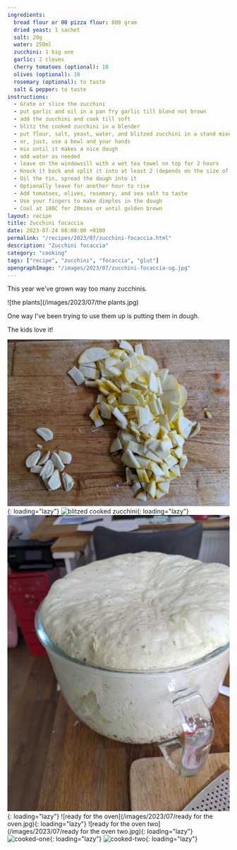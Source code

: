 ```yaml
---
ingredients:
  bread flour or 00 pizza flour: 800 gram
  dried yeast: 1 sachet
  salt: 20g
  water: 250ml
  zucchini: 1 big one
  garlic: 2 cloves
  cherry tomatoes (optional): 10
  olives (optional): 10
  rosemary (optional): to taste
  salt & pepper: to taste
instructions:
  - Grate or slice the zucchini
  - put garlic and oil in a pan fry garlic till blond not brown
  - add the zucchini and cook till soft
  - blitz the cooked zucchini in a blender
  - put flour, salt, yeast, water, and blitzed zucchini in a stand mixer
  - or, just, use a bowl and your hands
  - mix until it makes a nice dough
  - add water as needed
  - leave on the windowsill with a wet tea towel on top for 2 hours
  - Knock it back and split it into at least 2 (depends on the size of tin you have)
  - Oil the tin, spread the dough into it
  - Optionally leave for another hour to rise
  - Add tomatoes, olives, rosemary, and sea salt to taste
  - Use your fingers to make dimples in the dough
  - Cool at 180C for 20mins or until golden brown
layout: recipe
title: Zucchini focaccia
date: 2023-07-24 08:00:00 +0100
permalink: "/recipes/2023/07/zucchini-focaccia.html"
description: "Zucchini focaccia"
category: "cooking"
tags: ["recipe", "zucchini", "focaccia", "glut"]
opengraphImage: "/images/2023/07/zucchini-focaccia-og.jpg"
---
```


This year we've grown way too many zucchinis.

![the plants](/images/2023/07/the plants.jpg)

One way I've been trying to use them up is putting them in dough.

The kids love it!

<!--alex disable he-her dad-mom-->

![chopped garlic and zucchini](/images/2023/07/chopped.jpg){: loading="lazy"}
![blitzed cooked zucchini](/images/2023/07/blitzed.jpg){: loading="lazy"}
![dough](/images/2023/07/dough.jpg){: loading="lazy"}
![ready for the oven](/images/2023/07/ready for the oven.jpg){: loading="lazy"}
![ready for the oven two](/images/2023/07/ready for the oven two.jpg){: loading="lazy"}
![cooked-one](/images/2023/07/cooked-one.jpg){: loading="lazy"}
![cooked-two](/images/2023/07/cooked-two.jpg){: loading="lazy"}
